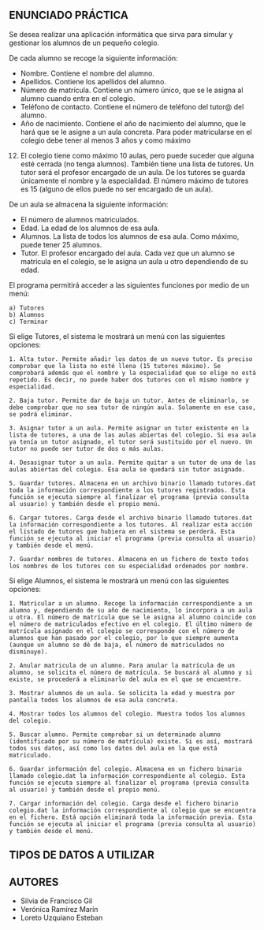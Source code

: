 
## ENUNCIADO PRÁCTICA

Se desea realizar una aplicación informática que sirva para simular y gestionar los
alumnos de un pequeño colegio. 

De cada alumno se recoge la siguiente información:

- Nombre. Contiene el nombre del alumno.
- Apellidos. Contiene los apellidos del alumno.
- Número de matrícula. Contiene un número único, que se le asigna al alumno cuando entra en el colegio.
- Teléfono de contacto. Contiene el número de teléfono del tutor@ del alumno.
- Año de nacimiento. Contiene el año de nacimiento del alumno, que le hará que se le asigne a un aula concreta.
Para poder matricularse en el colegio debe tener al menos 3 años y como máximo
12. El colegio tiene como máximo 10 aulas, pero puede suceder que alguna esté
cerrada (no tenga alumnos). También tiene una lista de tutores. Un tutor será el
profesor encargado de un aula. De los tutores se guarda únicamente el nombre y la
especialidad. El número máximo de tutores es 15 (alguno de ellos puede no ser
encargado de un aula).

De un aula se almacena la siguiente información:
- El número de alumnos matriculados.
- Edad. La edad de los alumnos de esa aula.
- Alumnos. La lista de todos los alumnos de esa aula. Como máximo, puede tener 25 alumnos.
- Tutor. El profesor encargado del aula.
Cada vez que un alumno se matricula en el colegio, se le asigna un aula u otro
dependiendo de su edad.

El programa permitirá acceder a las siguientes funciones por medio de un menú:

    a) Tutores
    b) Alumnos
    c) Terminar

Si elige Tutores, el sistema le mostrará un menú con las siguientes opciones:

    1. Alta tutor. Permite añadir los datos de un nuevo tutor. Es preciso comprobar que la lista no esté llena (15 tutores máximo). Se comprobará además que el nombre y la especialidad que se elige no está repetido. Es decir, no puede haber dos tutores con el mismo nombre y especialidad.

    2. Baja tutor. Permite dar de baja un tutor. Antes de eliminarlo, se debe comprobar que no sea tutor de ningún aula. Solamente en ese caso, se podrá eliminar.

    3. Asignar tutor a un aula. Permite asignar un tutor existente en la lista de tutores, a una de las aulas abiertas del colegio. Si esa aula ya tenía un tutor asignado, el tutor será sustituido por el nuevo. Un tutor no puede ser tutor de dos o más aulas.

    4. Desasignar tutor a un aula. Permite quitar a un tutor de una de las aulas abiertas del colegio. Esa aula se quedará sin tutor asignado.

    5. Guardar tutores. Almacena en un archivo binario llamado tutores.dat toda la información correspondiente a los tutores registrados. Esta función se ejecuta siempre al finalizar el programa (previa consulta al usuario) y también desde el propio menú.

    6. Cargar tutores. Carga desde el archivo binario llamado tutores.dat la información correspondiente a los tutores. Al realizar esta acción el listado de tutores que hubiera en el sistema se perderá. Esta función se ejecuta al iniciar el programa (previa consulta al usuario) y también desde el menú.

    7. Guardar nombres de tutores. Almacena en un fichero de texto todos los nombres de los tutores con su especialidad ordenados por nombre. 
    
Si elige Alumnos, el sistema le mostrará un menú con las siguientes opciones:

    1. Matricular a un alumno. Recoge la información correspondiente a un alumno y, dependiendo de su año de nacimiento, lo incorpora a un aula u otra. El número de matrícula que se le asigna al alumno coincide con el número de matriculados efectivo en el colegio. El último número de matrícula asignado en el colegio se corresponde con el número de alumnos que han pasado por el colegio, por lo que siempre aumenta (aunque un alumno se dé de baja, el número de matriculados no disminuye).

    2. Anular matricula de un alumno. Para anular la matrícula de un alumno, se solicita el número de matrícula. Se buscará al alumno y si existe, se procederá a eliminarlo del aula en el que se encuentre.

    3. Mostrar alumnos de un aula. Se solicita la edad y muestra por pantalla todos los alumnos de esa aula concreta.

    4. Mostrar todos los alumnos del colegio. Muestra todos los alumnos del colegio.

    5. Buscar alumno. Permite comprobar si un determinado alumno (identificado por su número de matrícula) existe. Si es así, mostrará todos sus datos, así como los datos del aula en la que está matriculado.

    6. Guardar información del colegio. Almacena en un fichero binario llamado colegio.dat la información correspondiente al colegio. Esta función se ejecuta siempre al finalizar el programa (previa consulta al usuario) y también desde el propio menú.

    7. Cargar información del colegio. Carga desde el fichero binario colegio.dat la información correspondiente al colegio que se encuentra en el fichero. Está opción eliminará toda la información previa. Esta función se ejecuta al iniciar el programa (previa consulta al usuario) y también desde el menú.

## TIPOS DE DATOS A UTILIZAR


## AUTORES
- Silvia de Francisco Gil
- Verónica Ramírez Marín
- Loreto Uzquiano Esteban